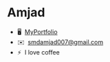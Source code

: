 Amjad
======================

* 🖥️  [MyPortfolio](https://mjsgitt.github.io/Amjad/)
* ✉️  [smdamjad007@gmail.com](mailto:smdamjad007@gmail.com)
* ⚡  I love coffee

